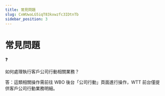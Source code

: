 ```yaml
---
title: 常見問題
slug: CxWUwaLG5iqT83kxwzfc3IDtnTb
sidebar_position: 3
---
```



# 常見問題

<div class="callout callout-bg-2 callout-border-2">
<div class='callout-emoji'>❓</div>
<p>如何處理執行客戶公司行動相關業務？</p>
</div>

答：這類相關操作需前往 WBO 後台「公司行動」頁面進行操作，WTT 前台僅提供客戶公司行動業務明細。

